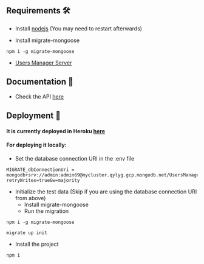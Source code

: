 ## Requirements 🛠️

- Install [nodejs](https://nodejs.org/es/download) (You may need to restart afterwards)

- Install migrate-mongoose
```
npm i -g migrate-mongoose
```
- [Users Manager Server](https://github.com/alvgom97/Users-Manager-Server)

## Documentation :book:

- Check the API [here](https://users-manager.herokuapp.com/api/)

## Deployment 🚀

#### It is currently deployed in Heroku [here](https://users-manager.herokuapp.com/)

#### For deploying it locally:

- Set the database connection URI in the .env file
```
MIGRATE_dbConnectionUri = mongodb+srv://admin:admin69@mycluster.qylyg.gcp.mongodb.net/UsersManager?retryWrites=true&w=majority
```
- Initialize the test data (Skip if you are using the database connection URI from above)
  - Install migrate-mongoose
  - Run the migration
```
npm i -g migrate-mongoose
```

```
migrate up init
```
- Install the project
```
npm i 
```


